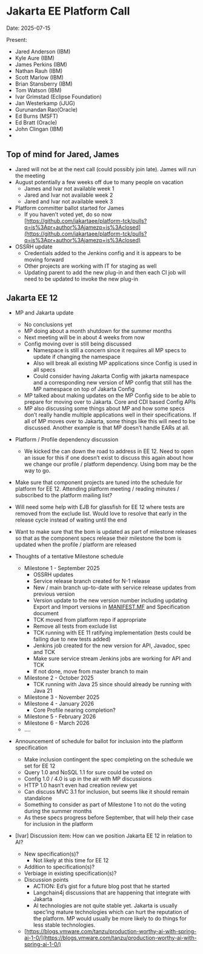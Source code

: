 # Jakarta EE Platform Call

Date: 2025-07-15

Present:

- Jared Anderson (IBM)  
- Kyle Aure (IBM)  
- James Perkins (IBM)  
- Nathan Rauh (IBM)  
- Scott Marlow (IBM)  
- Brian Stansberry (IBM)  
- Tom Watson (IBM)  
- Ivar Grimstad (Eclipse Foundation)  
- Jan Westerkamp (iJUG)  
- Gurunandan Rao(Oracle)  
- Ed Burns (MSFT)  
- Ed Bratt (Oracle)  
- John Clingan (IBM)  
- 

## Top of mind for Jared, James

* Jared will not be at the next call (could possibly join late).  James will run the meeting  
* August potentially a few weeks off due to many people on vacation  
  * James and Ivar not available week 1  
  * Jared and Ivar not available week 2  
  * Jared and Ivar not available week 3  
* Platform committer ballot started for James  
  * If you haven’t voted yet, do so now  
    [https://github.com/jakartaee/platform-tck/pulls?q=is%3Apr+author%3Ajamezp+is%3Aclosed](https://github.com/jakartaee/platform-tck/pulls?q=is%3Apr+author%3Ajamezp+is%3Aclosed)   
* OSSRH update  
  * Credentials added to the Jenkins config and it is appears to be moving forward  
  * Other projects are working with IT for staging as well  
  * Updating parent to add the new plug-in and then each CI job will need to be updated to invoke the new plug-in

## Jakarta EE 12

* MP and Jakarta update  
  * No conclusions yet  
  * MP doing about a month shutdown for the summer months  
  * Next meeting will be in about 4 weeks from now  
  * Config moving over is still being discussed  
    * Namespace is still a concern since it requires all MP specs to update if changing the namespace  
    * Also will break all existing MP applications since Config is used in all specs  
    * Could consider having Jakarta Config with jakarta namespace and a corresponding new version of MP config that still has the MP namespace on top of Jakarta Config  
  * MP talked about making updates on the MP Config side to be able to prepare for moving over to Jakarta.  Core and CDI based Config APIs  
  * MP also discussing some things about MP and how some specs don’t really handle multiple applications well in their specifications.  If all of MP moves over to Jakarta, some things like this will need to be discussed.  Another example is that MP doesn’t handle EARs at all.  
* Platform / Profile dependency discussion  
  * We kicked the can down the road to address in EE 12\.  Need to open an issue for this if one doesn’t exist to discuss this again about how we change our profile / platform dependency.  Using bom may be the way to go.  
* Make sure that component projects are tuned into the schedule for platform for EE 12\.  Attending platform meeting / reading minutes / subscribed to the platform mailing list?  
* Will need some help with EJB for glassfish for EE 12 where tests are removed from the exclude list.  Would love to resolve that early in the release cycle instead of waiting until the end  
* Want to make sure that the bom is updated as part of milestone releases so that as the component specs release their milestone the bom is updated when the profile / platform are released  
* Thoughts of a tentative Milestone schedule  
  * Milestone 1 \- September 2025  
    * OSSRH updates  
    * Service release branch created for N-1 release  
    * New / main branch up-to-date with service release updates from previous version  
    * Version update to the new version number including updating Export and Import versions in [MANIFEST.MF](http://MANIFEST.MF) and Specification document  
    * TCK moved from platform repo if appropriate  
    * Remove all tests from exclude list  
    * TCK running with EE 11 ratifying implementation (tests could be failing due to new tests added)  
    * Jenkins job created for the new version for API, Javadoc, spec and TCK  
    * Make sure service stream Jenkins jobs are working for API and TCK  
    * If not done, move from master branch to main  
  * Milestone 2 \- October 2025  
    * TCK running with Java 25 since should already be running with Java 21  
  * Milestone 3 \- November 2025  
  * Milestone 4 \- January 2026  
    * Core Profile nearing completion?  
  * Milestone 5 \- February 2026  
  * Milestone 6 \- March 2026  
  * ….  
* Announcement of schedule for ballot for inclusion into the platform specification  
  * Make inclusion contingent the spec completing on the schedule we set for EE 12  
  * Query 1.0 and NoSQL 1.1 for sure could be voted on  
  * Config 1.0 / 4.0 is up in the air with MP discussions  
  * HTTP 1.0 hasn’t even had creation review yet  
  * Can discuss MVC 3.1 for inclusion, but seems like it should remain standalone  
  * Something to consider as part of Milestone 1 to not do the voting during the summer months  
  * As these specs progress before September, that will help their case for inclusion in the platform

* \[Ivar\] Discussion item: How can we position Jakarta EE 12 in relation to AI?  
  * New specification(s)?  
    * Not likely at this time for EE 12  
  * Addition to specification(s)?  
  * Verbiage in existing specification(s)?  
  * Discussion points  
    * ACTION:  Ed’s gist for a future blog post that he started    
    * Langchain4j discussions that are happening that integrate with Jakarta  
    * AI technologies are not quite stable yet.  Jakarta is usually spec’ing mature technologies which can hurt the reputation of the platform.  MP would usually be more likely to do things for less stable technologies.   
  * [https://blogs.vmware.com/tanzu/production-worthy-ai-with-spring-ai-1-0/](https://blogs.vmware.com/tanzu/production-worthy-ai-with-spring-ai-1-0/) 
